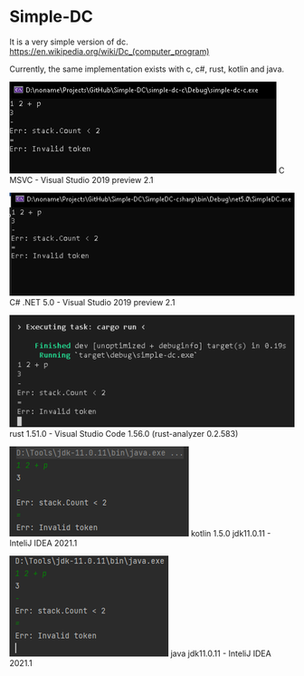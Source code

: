 # Simple-DC
It is a very simple version of dc.
https://en.wikipedia.org/wiki/Dc_(computer_program)

Currently, the same implementation exists with c, c#, rust, kotlin and java.



![c](/images/c.png)
C MSVC - Visual Studio 2019 preview 2.1

![csharp](/images/csharp.png)
C# .NET 5.0 - Visual Studio 2019 preview 2.1

![rust](/images/rust.png)
rust 1.51.0 - Visual Studio Code 1.56.0 (rust-analyzer 0.2.583)

![kotlin](/images/kotlin.png)
kotlin 1.5.0 jdk11.0.11 - InteliJ IDEA 2021.1

![java](/images/java.png)
java jdk11.0.11 - InteliJ IDEA 2021.1